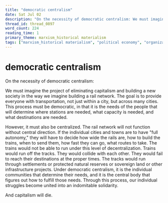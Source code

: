 ```yaml
---
title: "democratic centralism"
date: Sat Jul 02
description: "On the necessity of democratic centralism: We must imagine the project of eliminating capitalism and building a new society in the way we imagine building a..."
thread_id: thread_0897
word_count: 224
reading_time: 1
primary_theme: marxism_historical materialism
tags: ["marxism_historical materialism", "political economy", "organizational theory"]
---
```


# democratic centralism

On the necessity of democratic centralism:

We must imagine the project of eliminating capitalism and building a new society in the way we imagine building a rail network. The goal is to provide everyone with transportation, not just within a city, but across many cities. This process must be democratic, in that it is the needs of the people that will determine where stations are needed, what capacity is needed, and what destinations are needed.

However, it must also be centralized. The rail network will not function without central direction. If the individual cities and towns are to have "full autonomy," they will have to decide how wide the rails are, how to build the trains, when to send them, how fast they can go, what routes to take. The trains would not be able to run under this level of decentralization. Trains would run off the tracks. They would collide with each other. They would fail to reach their destinations at the proper times. The tracks would run through settlements or protected natural reserves or sovereign land or other infrastructure projects. Under democratic centralism, it is the individual communities that determine their needs, and it is the central body that figures out how to fulfill those needs. Through this process, our individual struggles become united into an indomitable solidarity.

And capitalism will die.